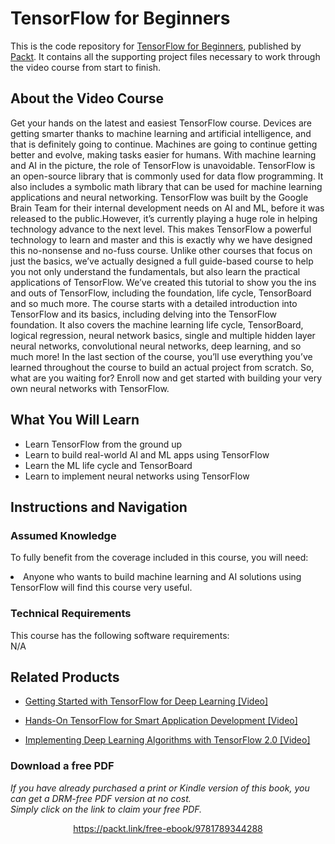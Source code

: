 # TensorFlow for Beginners			
This is the code repository for [TensorFlow for Beginners](https://www2.packtpub.com/application-development/tensorflow-beginners-video), published by [Packt](https://www.packtpub.com/?utm_source=github). It contains all the supporting project files necessary to work through the video course from start to finish.
## About the Video Course
Get your hands on the latest and easiest TensorFlow course. Devices are getting smarter thanks to machine learning and artificial intelligence, and that is definitely going to continue. Machines are going to continue getting better and evolve, making tasks easier for humans. With machine learning and AI in the picture, the role of TensorFlow is unavoidable. TensorFlow is an open-source library that is commonly used for data flow programming. It also includes a symbolic math library that can be used for machine learning applications and neural networking. TensorFlow was built by the Google Brain Team for their internal development needs on AI and ML, before it was released to the public.However, it’s currently playing a huge role in helping technology advance to the next level. This makes TensorFlow a powerful technology to learn and master and this is exactly why we have designed this no-nonsense and no-fuss course. Unlike other courses that focus on just the basics, we’ve actually designed a full guide-based course to help you not only understand the fundamentals, but also learn the practical applications of TensorFlow. We’ve created this tutorial to show you the ins and outs of TensorFlow, including the foundation, life cycle, TensorBoard and so much more. The course starts with a detailed introduction into TensorFlow and its basics, including delving into the TensorFlow foundation. It also covers the machine learning life cycle, TensorBoard, logical regression, neural network basics, single and multiple hidden layer neural networks, convolutional neural networks, deep learning, and so much more! In the last section of the course, you’ll use everything you’ve learned throughout the course to build an actual project from scratch. So, what are you waiting for? Enroll now and get started with building your very own neural networks with TensorFlow.

<H2>What You Will Learn</H2>
<DIV class=book-info-will-learn-text>
<UL>
<LI> Learn TensorFlow from the ground up</LI>
<LI> Learn to build real-world AI and ML apps using TensorFlow</LI>
<LI> Learn the ML life cycle and TensorBoard</LI>
<LI> Learn to implement neural networks using TensorFlow</LI>
</UL></DIV>

## Instructions and Navigation
### Assumed Knowledge
To fully benefit from the coverage included in this course, you will need:<br/>
<DIV class=book-info-will-learn-text>
<LI> Anyone who wants to build machine learning and AI solutions using TensorFlow will find this course very useful.</LI> 
<DIV>

### Technical Requirements
This course has the following software requirements:<br/>
N/A

## Related Products
* [Getting Started with TensorFlow for Deep Learning [Video]](https://www.packtpub.com/big-data-and-business-intelligence/getting-started-tensorflow-deep-learning-video)

* [Hands-On TensorFlow for Smart Application Development [Video]](https://www.packtpub.com/application-development/hands-tensorflow-smart-application-development-video)

* [Implementing Deep Learning Algorithms with TensorFlow 2.0 [Video]](https://www.packtpub.com/big-data-and-business-intelligence/implementing-deep-learning-algorithms-tensorflow-20-video)
### Download a free PDF

 <i>If you have already purchased a print or Kindle version of this book, you can get a DRM-free PDF version at no cost.<br>Simply click on the link to claim your free PDF.</i>
<p align="center"> <a href="https://packt.link/free-ebook/9781789344288">https://packt.link/free-ebook/9781789344288 </a> </p>